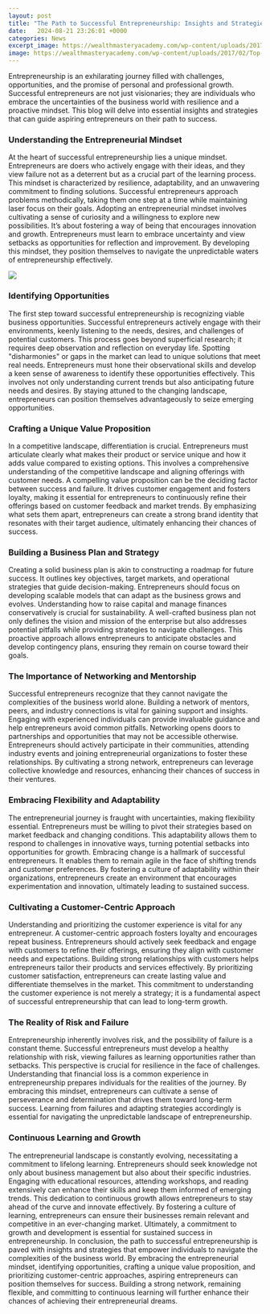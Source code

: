 ```yaml
---
layout: post
title: "The Path to Successful Entrepreneurship: Insights and Strategies"
date:   2024-08-21 23:26:01 +0000
categories: News
excerpt_image: https://wealthmasteryacademy.com/wp-content/uploads/2017/02/Top-25-Tips-to-Successful-Entrepreneurship.jpg
image: https://wealthmasteryacademy.com/wp-content/uploads/2017/02/Top-25-Tips-to-Successful-Entrepreneurship.jpg
---
```


Entrepreneurship is an exhilarating journey filled with challenges, opportunities, and the promise of personal and professional growth. Successful entrepreneurs are not just visionaries; they are individuals who embrace the uncertainties of the business world with resilience and a proactive mindset. This blog will delve into essential insights and strategies that can guide aspiring entrepreneurs on their path to success.
### Understanding the Entrepreneurial Mindset
At the heart of successful entrepreneurship lies a unique mindset. Entrepreneurs are doers who actively engage with their ideas, and they view failure not as a deterrent but as a crucial part of the learning process. This mindset is characterized by resilience, adaptability, and an unwavering commitment to finding solutions. Successful entrepreneurs approach problems methodically, taking them one step at a time while maintaining laser focus on their goals.
Adopting an entrepreneurial mindset involves cultivating a sense of curiosity and a willingness to explore new possibilities. It’s about fostering a way of being that encourages innovation and growth. Entrepreneurs must learn to embrace uncertainty and view setbacks as opportunities for reflection and improvement. By developing this mindset, they position themselves to navigate the unpredictable waters of entrepreneurship effectively.

![](https://wealthmasteryacademy.com/wp-content/uploads/2017/02/Top-25-Tips-to-Successful-Entrepreneurship.jpg)
### Identifying Opportunities
The first step toward successful entrepreneurship is recognizing viable business opportunities. Successful entrepreneurs actively engage with their environments, keenly listening to the needs, desires, and challenges of potential customers. This process goes beyond superficial research; it requires deep observation and reflection on everyday life. 
Spotting "disharmonies" or gaps in the market can lead to unique solutions that meet real needs. Entrepreneurs must hone their observational skills and develop a keen sense of awareness to identify these opportunities effectively. This involves not only understanding current trends but also anticipating future needs and desires. By staying attuned to the changing landscape, entrepreneurs can position themselves advantageously to seize emerging opportunities.
### Crafting a Unique Value Proposition
In a competitive landscape, differentiation is crucial. Entrepreneurs must articulate clearly what makes their product or service unique and how it adds value compared to existing options. This involves a comprehensive understanding of the competitive landscape and aligning offerings with customer needs.
A compelling value proposition can be the deciding factor between success and failure. It drives customer engagement and fosters loyalty, making it essential for entrepreneurs to continuously refine their offerings based on customer feedback and market trends. By emphasizing what sets them apart, entrepreneurs can create a strong brand identity that resonates with their target audience, ultimately enhancing their chances of success.
### Building a Business Plan and Strategy
Creating a solid business plan is akin to constructing a roadmap for future success. It outlines key objectives, target markets, and operational strategies that guide decision-making. Entrepreneurs should focus on developing scalable models that can adapt as the business grows and evolves. 
Understanding how to raise capital and manage finances conservatively is crucial for sustainability. A well-crafted business plan not only defines the vision and mission of the enterprise but also addresses potential pitfalls while providing strategies to navigate challenges. This proactive approach allows entrepreneurs to anticipate obstacles and develop contingency plans, ensuring they remain on course toward their goals.
### The Importance of Networking and Mentorship
Successful entrepreneurs recognize that they cannot navigate the complexities of the business world alone. Building a network of mentors, peers, and industry connections is vital for gaining support and insights. Engaging with experienced individuals can provide invaluable guidance and help entrepreneurs avoid common pitfalls.
Networking opens doors to partnerships and opportunities that may not be accessible otherwise. Entrepreneurs should actively participate in their communities, attending industry events and joining entrepreneurial organizations to foster these relationships. By cultivating a strong network, entrepreneurs can leverage collective knowledge and resources, enhancing their chances of success in their ventures.
### Embracing Flexibility and Adaptability
The entrepreneurial journey is fraught with uncertainties, making flexibility essential. Entrepreneurs must be willing to pivot their strategies based on market feedback and changing conditions. This adaptability allows them to respond to challenges in innovative ways, turning potential setbacks into opportunities for growth.
Embracing change is a hallmark of successful entrepreneurs. It enables them to remain agile in the face of shifting trends and customer preferences. By fostering a culture of adaptability within their organizations, entrepreneurs create an environment that encourages experimentation and innovation, ultimately leading to sustained success.
### Cultivating a Customer-Centric Approach
Understanding and prioritizing the customer experience is vital for any entrepreneur. A customer-centric approach fosters loyalty and encourages repeat business. Entrepreneurs should actively seek feedback and engage with customers to refine their offerings, ensuring they align with customer needs and expectations.
Building strong relationships with customers helps entrepreneurs tailor their products and services effectively. By prioritizing customer satisfaction, entrepreneurs can create lasting value and differentiate themselves in the market. This commitment to understanding the customer experience is not merely a strategy; it is a fundamental aspect of successful entrepreneurship that can lead to long-term growth.
### The Reality of Risk and Failure
Entrepreneurship inherently involves risk, and the possibility of failure is a constant theme. Successful entrepreneurs must develop a healthy relationship with risk, viewing failures as learning opportunities rather than setbacks. This perspective is crucial for resilience in the face of challenges.
Understanding that financial loss is a common experience in entrepreneurship prepares individuals for the realities of the journey. By embracing this mindset, entrepreneurs can cultivate a sense of perseverance and determination that drives them toward long-term success. Learning from failures and adapting strategies accordingly is essential for navigating the unpredictable landscape of entrepreneurship.
### Continuous Learning and Growth
The entrepreneurial landscape is constantly evolving, necessitating a commitment to lifelong learning. Entrepreneurs should seek knowledge not only about business management but also about their specific industries. Engaging with educational resources, attending workshops, and reading extensively can enhance their skills and keep them informed of emerging trends.
This dedication to continuous growth allows entrepreneurs to stay ahead of the curve and innovate effectively. By fostering a culture of learning, entrepreneurs can ensure their businesses remain relevant and competitive in an ever-changing market. Ultimately, a commitment to growth and development is essential for sustained success in entrepreneurship.
In conclusion, the path to successful entrepreneurship is paved with insights and strategies that empower individuals to navigate the complexities of the business world. By embracing the entrepreneurial mindset, identifying opportunities, crafting a unique value proposition, and prioritizing customer-centric approaches, aspiring entrepreneurs can position themselves for success. Building a strong network, remaining flexible, and committing to continuous learning will further enhance their chances of achieving their entrepreneurial dreams.